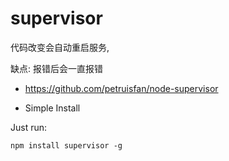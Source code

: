 # supervisor

代码改变会自动重启服务,

缺点: 报错后会一直报错

* https://github.com/petruisfan/node-supervisor

* Simple Install

Just run:
```
npm install supervisor -g
```

